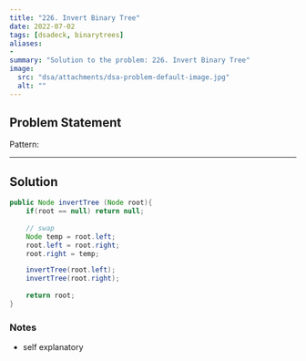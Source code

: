 ```yaml
---
title: "226. Invert Binary Tree"
date: 2022-07-02
tags: [dsadeck, binarytrees]
aliases:
- 
summary: "Solution to the problem: 226. Invert Binary Tree"
image:
  src: "dsa/attachments/dsa-problem-default-image.jpg"
  alt: ""
---
```


## Problem Statement


Pattern: 

---

## Solution
``` java
public Node invertTree (Node root){
	if(root == null) return null;
	
	// swap
	Node temp = root.left;
	root.left = root.right;
	root.right = temp;

	invertTree(root.left);
	invertTree(root.right);
	
	return root;
}
```

### Notes
- self explanatory


